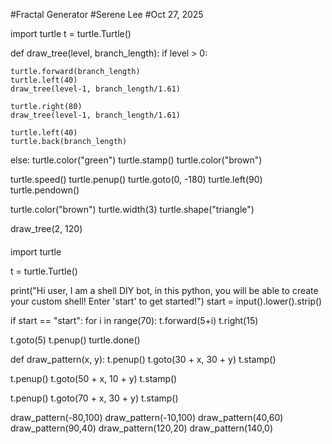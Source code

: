 #Fractal Generator
#Serene Lee
#Oct 27, 2025

import turtle
t = turtle.Turtle()

def draw_tree(level, branch_length):
  if level > 0:
    
    turtle.forward(branch_length)
    turtle.left(40)
    draw_tree(level-1, branch_length/1.61)
    
    turtle.right(80)
    draw_tree(level-1, branch_length/1.61)
    
    turtle.left(40)
    turtle.back(branch_length)
    
  else:
    turtle.color("green")
    turtle.stamp()
    turtle.color("brown")
    
turtle.speed()
turtle.penup()
turtle.goto(0, -180)
turtle.left(90)
turtle.pendown()

turtle.color("brown")
turtle.width(3)
turtle.shape("triangle")

draw_tree(2, 120)

####

import turtle

t = turtle.Turtle()

print("Hi user, I am a shell DIY bot, in this python, you will be able to create your custom shell! Enter 'start' to get started!")
start = input().lower().strip()

if start == "start":
  for i in range(70):
  	t.forward(5+i)
  	t.right(15)
    
t.goto(5)
t.penup()
turtle.done()

def draw_pattern(x, y):
  t.penup()
  t.goto(30 + x, 30 + y)
  t.stamp()
  
  t.penup()
  t.goto(50 + x, 10 + y)
  t.stamp()
  
  t.penup()
  t.goto(70 + x, 30 + y)
  t.stamp()

draw_pattern(-80,100)
draw_pattern(-10,100)
draw_pattern(40,60)
draw_pattern(90,40)
draw_pattern(120,20)
draw_pattern(140,0)